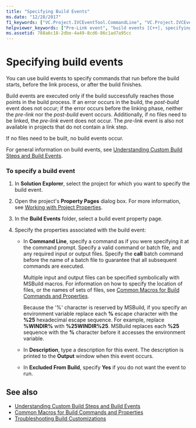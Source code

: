 ```yaml
---
title: "Specifying Build Events"
ms.date: "12/28/2017"
f1_keywords: ["VC.Project.IVCEventTool.CommandLine", "VC.Project.IVCEventTool.ExcludedFromBuild", "VC.Project.IVCEventTool.Description"]
helpviewer_keywords: ["Pre-Link event", "build events [C++], specifying", "custom build steps [C++], build events", "builds [C++], events", "events [C++], build", "builds [C++], customizing C++", "build events [C++]", "post-build events"]
ms.assetid: 788a6c18-2dbe-4a49-8cd6-86c1ad7a95cc
---
```

# Specifying build events

You can use build events to specify commands that run before the build starts, before the link process, or after the build finishes.

Build events are executed only if the build successfully reaches those points in the build process. If an error occurs in the build, the *post-build* event does not occur; if the error occurs before the linking phase, neither the *pre-link* nor the *post-build* event occurs. Additionally, if no files need to be linked, the *pre-link* event does not occur. The *pre-link* event is also not available in projects that do not contain a link step.

If no files need to be built, no build events occur.

For general information on build events, see [Understanding Custom Build Steps and Build Events](../ide/understanding-custom-build-steps-and-build-events.md).

### To specify a build event

1. In **Solution Explorer**, select the project for which you want to specify the build event.

1. Open the project's **Property Pages** dialog box. For more information, see [Working with Project Properties](../ide/working-with-project-properties.md).

1. In the **Build Events** folder, select a build event property page.

1. Specify the properties associated with the build event:

   - In **Command Line**, specify a command as if you were specifying it at the command prompt. Specify a valid command or batch file, and any required input or output files. Specify the **call** batch command before the name of a batch file to guarantee that all subsequent commands are executed.

      Multiple input and output files can be specified symbolically with MSBuild macros. For information on how to specify the location of files, or the names of sets of files, see [Common Macros for Build Commands and Properties](../ide/common-macros-for-build-commands-and-properties.md).

      Because the '%' character is reserved by MSBuild, if you specify an environment variable replace each **%** escape character with the **%25** hexadecimal escape sequence. For example, replace **%WINDIR%** with **%25WINDIR%25**. MSBuild replaces each **%25** sequence with the **%** character before it accesses the environment variable.

   - In **Description**, type a description for this event. The description is printed to the **Output** window when this event occurs.

   - In **Excluded From Build**, specify **Yes** if you do not want the event to run.

## See also

- [Understanding Custom Build Steps and Build Events](../ide/understanding-custom-build-steps-and-build-events.md)
- [Common Macros for Build Commands and Properties](../ide/common-macros-for-build-commands-and-properties.md)
- [Troubleshooting Build Customizations](../ide/troubleshooting-build-customizations.md)
